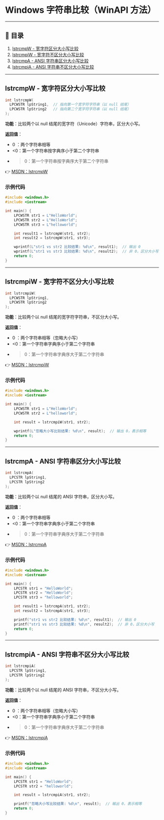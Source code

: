 
# Windows 字符串比较（WinAPI 方法）

---

## 📑 目录

1. [lstrcmpW - 宽字符区分大小写比较](#lstrcmpw---宽字符区分大小写比较)  
2. [lstrcmpiW - 宽字符不区分大小写比较](#lstrcmpiw---宽字符不区分大小写比较)  
3. [lstrcmpA - ANSI 字符串区分大小写比较](#lstrcmpa---ansi-字符串区分大小写比较)  
4. [lstrcmpiA - ANSI 字符串不区分大小写比较](#lstrcmpia---ansi-字符串不区分大小写比较)  

---

## lstrcmpW - 宽字符区分大小写比较

```cpp
int lstrcmpW(
  LPCWSTR lpString1,  // 指向第一个宽字符字符串（以 null 结尾）
  LPCWSTR lpString2   // 指向第二个宽字符字符串（以 null 结尾）
);
```

**功能**：比较两个以 null 结尾的宽字符（Unicode）字符串，区分大小写。

**返回值**：

- 0 ：两个字符串相等
- <0：第一个字符串按字典序小于第二个字符串
- >0：第一个字符串按字典序大于第二个字符串

👉 [MSDN：lstrcmpW](https://learn.microsoft.com/en-us/windows/win32/api/winbase/nf-winbase-lstrcmpw)

### 示例代码

```cpp
#include <windows.h>
#include <iostream>

int main() {
    LPCWSTR str1 = L"HelloWorld";
    LPCWSTR str2 = L"HelloWorld";
    LPCWSTR str3 = L"helloworld";

    int result1 = lstrcmpW(str1, str2);
    int result2 = lstrcmpW(str1, str3);

    wprintf(L"str1 vs str2 比较结果: %d\n", result1);  // 输出 0
    wprintf(L"str1 vs str3 比较结果: %d\n", result2);  // 非 0，区分大小写
    return 0;
}
```

---

## lstrcmpiW - 宽字符不区分大小写比较

```cpp
int lstrcmpiW(
  LPCWSTR lpString1,
  LPCWSTR lpString2
);
```

**功能**：比较两个以 null 结尾的宽字符字符串，不区分大小写。

**返回值**：

- 0 ：两个字符串相等（忽略大小写）
- <0：第一个字符串字典序小于第二个字符串
- >0：第一个字符串字典序大于第二个字符串

👉 [MSDN：lstrcmpiW](https://learn.microsoft.com/en-us/windows/win32/api/winbase/nf-winbase-lstrcmpiw)

### 示例代码

```cpp
#include <windows.h>
#include <iostream>

int main() {
    LPCWSTR str1 = L"HelloWorld";
    LPCWSTR str2 = L"helloworld";

    int result = lstrcmpiW(str1, str2);

    wprintf(L"忽略大小写比较结果: %d\n", result);  // 输出 0，表示相等
    return 0;
}
```

---

## lstrcmpA - ANSI 字符串区分大小写比较

```cpp
int lstrcmpA(
  LPCSTR lpString1,
  LPCSTR lpString2
);
```

**功能**：比较两个以 null 结尾的 ANSI 字符串，区分大小写。

**返回值**：

- 0 ：两个字符串相等
- <0：第一个字符串字典序小于第二个字符串
- >0：第一个字符串字典序大于第二个字符串

👉 [MSDN：lstrcmpA](https://learn.microsoft.com/en-us/windows/win32/api/winbase/nf-winbase-lstrcmpa)

### 示例代码

```cpp
#include <windows.h>
#include <iostream>

int main() {
    LPCSTR str1 = "HelloWorld";
    LPCSTR str2 = "HelloWorld";
    LPCSTR str3 = "helloworld";

    int result1 = lstrcmpA(str1, str2);
    int result2 = lstrcmpA(str1, str3);

    printf("str1 vs str2 比较结果: %d\n", result1);  // 输出 0
    printf("str1 vs str3 比较结果: %d\n", result2);  // 非 0，区分大小写
    return 0;
}
```

---

## lstrcmpiA - ANSI 字符串不区分大小写比较

```cpp
int lstrcmpiA(
  LPCSTR lpString1,
  LPCSTR lpString2
);
```

**功能**：比较两个以 null 结尾的 ANSI 字符串，不区分大小写。

**返回值**：

- 0 ：两个字符串相等（忽略大小写）
- <0：第一个字符串字典序小于第二个字符串
- >0：第一个字符串字典序大于第二个字符串

👉 [MSDN：lstrcmpiA](https://learn.microsoft.com/en-us/windows/win32/api/winbase/nf-winbase-lstrcmpia)

### 示例代码

```cpp
#include <windows.h>
#include <iostream>

int main() {
    LPCSTR str1 = "HelloWorld";
    LPCSTR str2 = "helloworld";

    int result = lstrcmpiA(str1, str2);

    printf("忽略大小写比较结果: %d\n", result);  // 输出 0，表示相等
    return 0;
}
```

